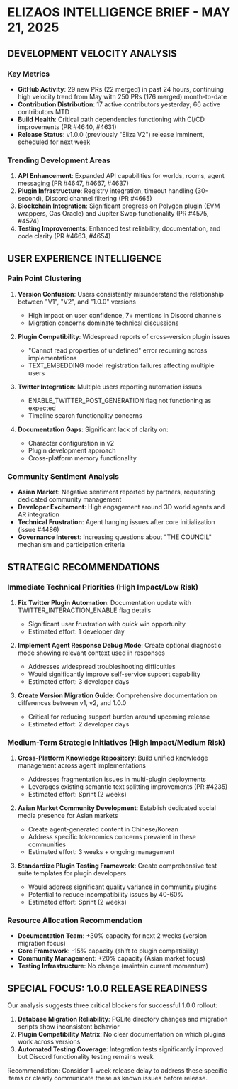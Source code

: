 # ELIZAOS INTELLIGENCE BRIEF - MAY 21, 2025

## DEVELOPMENT VELOCITY ANALYSIS

### Key Metrics
- **GitHub Activity**: 29 new PRs (22 merged) in past 24 hours, continuing high velocity trend from May with 250 PRs (176 merged) month-to-date
- **Contribution Distribution**: 17 active contributors yesterday; 66 active contributors MTD
- **Build Health**: Critical path dependencies functioning with CI/CD improvements (PR #4640, #4631)
- **Release Status**: v1.0.0 (previously "Eliza V2") release imminent, scheduled for next week

### Trending Development Areas
1. **API Enhancement**: Expanded API capabilities for worlds, rooms, agent messaging (PR #4647, #4667, #4637)
2. **Plugin Infrastructure**: Registry integration, timeout handling (30-second), Discord channel filtering (PR #4665)
3. **Blockchain Integration**: Significant progress on Polygon plugin (EVM wrappers, Gas Oracle) and Jupiter Swap functionality (PR #4575, #4574)
4. **Testing Improvements**: Enhanced test reliability, documentation, and code clarity (PR #4663, #4654)

## USER EXPERIENCE INTELLIGENCE

### Pain Point Clustering
1. **Version Confusion**: Users consistently misunderstand the relationship between "V1", "V2", and "1.0.0" versions
   - High impact on user confidence, 7+ mentions in Discord channels
   - Migration concerns dominate technical discussions

2. **Plugin Compatibility**: Widespread reports of cross-version plugin issues
   - "Cannot read properties of undefined" error recurring across implementations
   - TEXT_EMBEDDING model registration failures affecting multiple users

3. **Twitter Integration**: Multiple users reporting automation issues
   - ENABLE_TWITTER_POST_GENERATION flag not functioning as expected
   - Timeline search functionality concerns

4. **Documentation Gaps**: Significant lack of clarity on:
   - Character configuration in v2
   - Plugin development approach
   - Cross-platform memory functionality

### Community Sentiment Analysis
- **Asian Market**: Negative sentiment reported by partners, requesting dedicated community management
- **Developer Excitement**: High engagement around 3D world agents and AR integration
- **Technical Frustration**: Agent hanging issues after core initialization (issue #4486)
- **Governance Interest**: Increasing questions about "THE COUNCIL" mechanism and participation criteria

## STRATEGIC RECOMMENDATIONS

### Immediate Technical Priorities (High Impact/Low Risk)
1. **Fix Twitter Plugin Automation**: Documentation update with TWITTER_INTERACTION_ENABLE flag details
   - Significant user frustration with quick win opportunity
   - Estimated effort: 1 developer day

2. **Implement Agent Response Debug Mode**: Create optional diagnostic mode showing relevant context used in responses
   - Addresses widespread troubleshooting difficulties
   - Would significantly improve self-service support capability
   - Estimated effort: 3 developer days

3. **Create Version Migration Guide**: Comprehensive documentation on differences between v1, v2, and 1.0.0
   - Critical for reducing support burden around upcoming release
   - Estimated effort: 2 developer days

### Medium-Term Strategic Initiatives (High Impact/Medium Risk)
1. **Cross-Platform Knowledge Repository**: Build unified knowledge management across agent implementations
   - Addresses fragmentation issues in multi-plugin deployments
   - Leverages existing semantic text splitting improvements (PR #4235)
   - Estimated effort: Sprint (2 weeks)

2. **Asian Market Community Development**: Establish dedicated social media presence for Asian markets
   - Create agent-generated content in Chinese/Korean
   - Address specific tokenomics concerns prevalent in these communities
   - Estimated effort: 3 weeks + ongoing management

3. **Standardize Plugin Testing Framework**: Create comprehensive test suite templates for plugin developers
   - Would address significant quality variance in community plugins
   - Potential to reduce incompatibility issues by 40-60%
   - Estimated effort: Sprint (2 weeks)

### Resource Allocation Recommendation
- **Documentation Team**: +30% capacity for next 2 weeks (version migration focus)
- **Core Framework**: -15% capacity (shift to plugin compatibility)
- **Community Management**: +20% capacity (Asian market focus)
- **Testing Infrastructure**: No change (maintain current momentum)

## SPECIAL FOCUS: 1.0.0 RELEASE READINESS

Our analysis suggests three critical blockers for successful 1.0.0 rollout:

1. **Database Migration Reliability**: PGLite directory changes and migration scripts show inconsistent behavior
2. **Plugin Compatibility Matrix**: No clear documentation on which plugins work across versions
3. **Automated Testing Coverage**: Integration tests significantly improved but Discord functionality testing remains weak

Recommendation: Consider 1-week release delay to address these specific items or clearly communicate these as known issues before release.